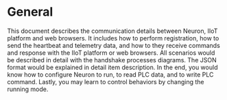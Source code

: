 # General

This document describes the communication details between Neuron, IIoT
platform and web browsers. It includes how to perform registration, how
to send the heartbeat and telemetry data, and how to they receive
commands and response with the IIoT platform or web browsers. All
scenarios would be described in detail with the handshake processes
diagrams. The JSON format would be explained in detail item description.
In the end, you would know how to configure Neuron to run, to read PLC
data, and to write PLC command. Lastly, you may learn to control
behaviors by changing the running mode.